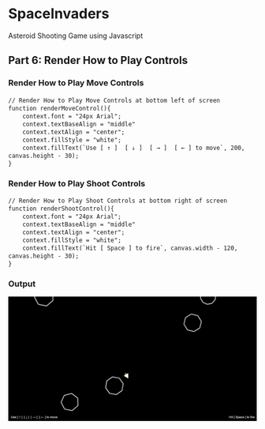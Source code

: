 # SpaceInvaders
Asteroid Shooting Game using Javascript

## Part 6: Render How to Play Controls

### Render How to Play Move Controls
```
// Render How to Play Move Controls at bottom left of screen
function renderMoveControl(){
    context.font = "24px Arial";
    context.textBaseAlign = "middle"
    context.textAlign = "center";
    context.fillStyle = "white";
    context.fillText(`Use [ ↑ ]  [ ↓ ]  [ → ]  [ ← ] to move`, 200, canvas.height - 30);
}
```

### Render How to Play Shoot Controls
```
// Render How to Play Shoot Controls at bottom right of screen
function renderShootControl(){
    context.font = "24px Arial";
    context.textBaseAlign = "middle"
    context.textAlign = "center";
    context.fillStyle = "white";
    context.fillText(`Hit [ Space ] to fire`, canvas.width - 120, canvas.height - 30);
}
```

### Output
![howtoplay.png](https://github.com/Shubham-Vishwakarma/SpaceInvaders/blob/main/part6-howtoplay/howtoplay.png)